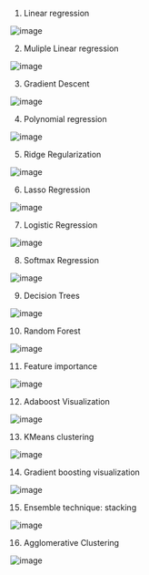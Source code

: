 1) Linear regression

![image](https://github.com/AkshayKulkarni3467/Machine-Learning/assets/129979542/6659eb47-6c20-4ca9-84d2-00c2ecd60b6a)


2) Muliple Linear regression

![image](https://github.com/AkshayKulkarni3467/Machine-Learning/assets/129979542/b2044e70-93ed-4835-bc3a-f2080b664f0d)

3) Gradient Descent

![image](https://github.com/AkshayKulkarni3467/Machine-Learning/assets/129979542/803b03f5-8467-45b5-b8c9-70eca9e291da)

4) Polynomial regression

![image](https://github.com/AkshayKulkarni3467/Machine-Learning/assets/129979542/7d546428-3ca5-45fd-a803-82ca46e5d829)

5) Ridge Regularization

![image](https://github.com/AkshayKulkarni3467/Machine-Learning/assets/129979542/97f13ecf-09ee-4c00-a3cc-347c2f714287)

6) Lasso Regression

![image](https://github.com/AkshayKulkarni3467/Machine-Learning/assets/129979542/c95a0eed-18fe-4a18-b53b-d776e37a87c8)

7) Logistic Regression

![image](https://github.com/AkshayKulkarni3467/Machine-Learning/assets/129979542/9d831666-417e-400c-a3d8-a24f46ad0845)

8) Softmax Regression

![image](https://github.com/AkshayKulkarni3467/Machine-Learning/assets/129979542/bea25d1f-dcf8-43c1-ac5d-848718bb463e)

9) Decision Trees

![image](https://github.com/AkshayKulkarni3467/Machine-Learning/assets/129979542/3ec3a79b-abc4-45ab-a07c-cf6043fc7898)

10) Random Forest

![image](https://github.com/AkshayKulkarni3467/Machine-Learning/assets/129979542/7d1ccb7b-1911-477d-ba70-218ff209551f)

11) Feature importance

![image](https://github.com/AkshayKulkarni3467/Machine-Learning/assets/129979542/c07b40eb-d4f9-4e6d-947b-0e31ead37ac3)

12) Adaboost Visualization

![image](https://github.com/AkshayKulkarni3467/Machine-Learning/assets/129979542/2c745207-1e9b-49a6-9e45-73d8539624d0)

13) KMeans clustering

![image](https://github.com/AkshayKulkarni3467/Machine-Learning/assets/129979542/0ce35c76-8a42-4a2d-b62e-89f92b7e899a)

14) Gradient boosting visualization

![image](https://github.com/AkshayKulkarni3467/Machine-Learning/assets/129979542/89c924f0-87cb-485b-8033-4b921a5a4322)

15) Ensemble technique: stacking

![image](https://github.com/AkshayKulkarni3467/Machine-Learning/assets/129979542/1e2a2171-7cd8-4e9c-a31b-2d1f637c5bdb)

16) Agglomerative Clustering

![image](https://github.com/AkshayKulkarni3467/Machine-Learning/assets/129979542/068841f4-aa8e-4e31-981b-25160554af5b)


